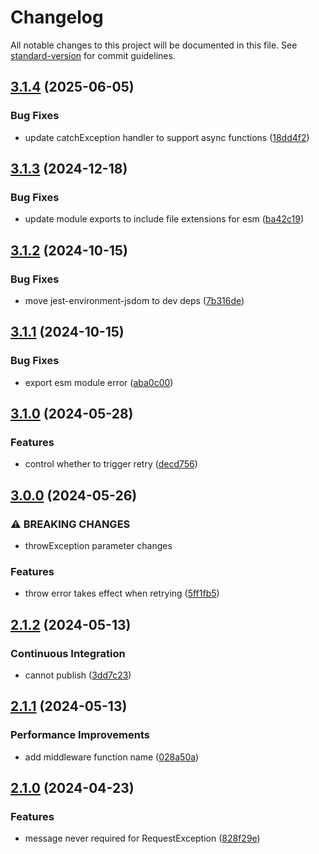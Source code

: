 # Changelog

All notable changes to this project will be documented in this file. See [standard-version](https://github.com/conventional-changelog/standard-version) for commit guidelines.

## [3.1.4](https://github.com/keq-request/keq-exception/compare/v3.1.3...v3.1.4) (2025-06-05)


### Bug Fixes

* update catchException handler to support async functions ([18dd4f2](https://github.com/keq-request/keq-exception/commit/18dd4f25201c9e8eaaa20782b94bc78906807262))

## [3.1.3](https://github.com/keq-request/keq-exception/compare/v3.1.2...v3.1.3) (2024-12-18)


### Bug Fixes

* update module exports to include file extensions for esm ([ba42c19](https://github.com/keq-request/keq-exception/commit/ba42c198fe75c2fdd8ad4b6325675fe7920cf45b))

## [3.1.2](https://github.com/keq-request/keq-exception/compare/v3.1.1...v3.1.2) (2024-10-15)


### Bug Fixes

* move jest-environment-jsdom to dev deps ([7b316de](https://github.com/keq-request/keq-exception/commit/7b316de1c7720d2f68fb7c63002a595e6cf93798))

## [3.1.1](https://github.com/keq-request/keq-exception/compare/v3.1.0...v3.1.1) (2024-10-15)


### Bug Fixes

* export esm module error ([aba0c00](https://github.com/keq-request/keq-exception/commit/aba0c00cc3f0918aa49df8ccfc312b890ee3efa1))

## [3.1.0](https://github.com/keq-request/keq-exception/compare/v3.0.0...v3.1.0) (2024-05-28)


### Features

* control whether to trigger retry ([decd756](https://github.com/keq-request/keq-exception/commit/decd756ff54697754ac1e9d9dad97300c824732d))

## [3.0.0](https://github.com/keq-request/keq-exception/compare/v2.1.2...v3.0.0) (2024-05-26)


### ⚠ BREAKING CHANGES

* throwException parameter changes

### Features

* throw error takes effect when retrying ([5ff1fb5](https://github.com/keq-request/keq-exception/commit/5ff1fb5b3ebca23e63111bb7ace9030da0d2d078))

## [2.1.2](https://github.com/keq-request/keq-exception/compare/v2.1.1...v2.1.2) (2024-05-13)


### Continuous Integration

* cannot publish ([3dd7c23](https://github.com/keq-request/keq-exception/commit/3dd7c23aaaa933c03ad8f4634ee888871028e88a))

## [2.1.1](https://github.com/keq-request/keq-exception/compare/v2.1.0...v2.1.1) (2024-05-13)


### Performance Improvements

* add middleware function name ([028a50a](https://github.com/keq-request/keq-exception/commit/028a50a54440b303ca1d5f928045ca2fed9bf368))

## [2.1.0](https://github.com/keq-request/keq-exception/compare/v2.0.0...v2.1.0) (2024-04-23)


### Features

* message never required for RequestException ([828f29e](https://github.com/keq-request/keq-exception/commit/828f29e8b2048536e1267f45f6380c384ca2afbe))
